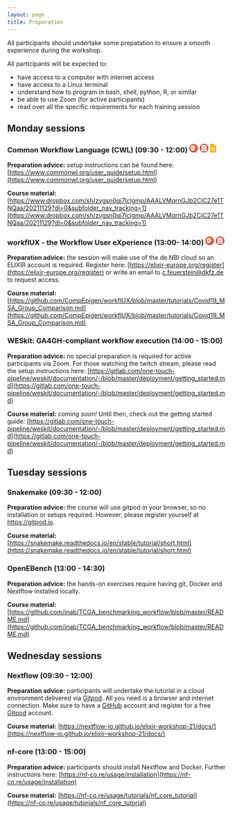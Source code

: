 ```yaml
---
layout: page
title: Preparation
---
```


All participants should undertake some prepatation to ensure a smooth experience during the workshop.

All participants will be expected to:
 - have access to a computer with internet access
 - have access to a Linux terminal
 - understand how to program in bash, shell, python, R, or similar
 - be able to use Zoom (for active participants)
 - read over all the specific requirements for each training session

## Monday sessions

### Common Workflow Language (CWL) (09:30 - 12:00) <a href="https://elixir-workflow-workshop.github.io/2021/slide_decks/ELIXIR_WorkWork2021_CWL.pptx" download><img src="images/PPT_icon.png" alt="drawing" width="20"/></a> <a href="https://elixir-workflow-workshop.github.io/2021/slide_decks/ELIXIR_WorkWork2021_CWL.pdf" download><img src="images/PDF_icon.png" alt="drawing" width="20"/></a> <a href="https://docs.google.com/presentation/d/1fz5R-j107pQ3c7U6-_eom-N_V3m4gK3N85sRGdG-Iys/" download><img src="images/google_slides_icon.png" alt="drawing" height="20"/></a>

**Preparation advice:** setup instructions can be found here: [https://www.commonwl.org/user_guide/setup.html](https://www.commonwl.org/user_guide/setup.html)

**Course material:** [https://www.dropbox.com/sh/zvgsn0qj7lclgmp/AAALVMqrnGJb2CiC27e1TNQaa/20211129?dl=0&subfolder_nav_tracking=1](https://www.dropbox.com/sh/zvgsn0qj7lclgmp/AAALVMqrnGJb2CiC27e1TNQaa/20211129?dl=0&subfolder_nav_tracking=1)

### workflUX - the Workflow User eXperience (13:00- 14:00) <a href="https://elixir-workflow-workshop.github.io/2021/slide_decks/ELIXIR_WorkWork2021_WorkflUX_final.pptx" download><img src="images/PPT_icon.png" alt="drawing" width="20"/></a> <a href="https://elixir-workflow-workshop.github.io/2021/slide_decks/ELIXIR_WorkWork2021_WorkflUX_final.pdf" download><img src="images/PDF_icon.png" alt="drawing" width="20"/></a>

**Preparation advice:** the session will make use of the de.NBI cloud so an ELIXIR account is required. Register here: [https://elixir-europe.org/register](https://elixir-europe.org/register) or write an email to c.feuerstein@dkfz.de to request access.

**Course material:** [https://github.com/CompEpigen/workflUX/blob/master/tutorials/Covid19_MSA_Group_Comparison.md](https://github.com/CompEpigen/workflUX/blob/master/tutorials/Covid19_MSA_Group_Comparison.md)

### WESkit: GA4GH-compliant workflow execution (14:00 - 15:00)

**Preparation advice:** no special preparation is required for active participants via Zoom. For those watching the twitch stream, please read the setup instructions here: [https://gitlab.com/one-touch-pipeline/weskit/documentation/-/blob/master/deployment/getting_started.md](https://gitlab.com/one-touch-pipeline/weskit/documentation/-/blob/master/deployment/getting_started.md)

**Course material:** *coming soon!* Until then, check out the getting started guide: [https://gitlab.com/one-touch-pipeline/weskit/documentation/-/blob/master/deployment/getting_started.md](https://gitlab.com/one-touch-pipeline/weskit/documentation/-/blob/master/deployment/getting_started.md)

## Tuesday sessions

### Snakemake (09:30 - 12:00)

**Preparation advice:** the course will use gitpod in your browser, so no installation or setups required. However, please register yourself at https://gitpod.io.

**Course material:** [https://snakemake.readthedocs.io/en/stable/tutorial/short.html](https://snakemake.readthedocs.io/en/stable/tutorial/short.html)

### OpenEBench (13:00 - 14:30)

**Preparation advice:** the hands-on exercises require having git, Docker and Nextflow installed locally.

**Course material:** [https://github.com/inab/TCGA_benchmarking_workflow/blob/master/README.md](https://github.com/inab/TCGA_benchmarking_workflow/blob/master/README.md)

## Wednesday sessions

### Nextflow (09:30 - 12:00)

**Preparation advice:** participants will undertake the tutorial in a cloud environment delivered via [Gitpod](https://www.gitpod.io/). All you need is a browser and internet connection. Make sure to have a [GitHub](https://github.com/) account and register for a free [Gitpod](https://www.gitpod.io/) account. 

**Course material:** [https://nextflow-io.github.io/elixir-workshop-21/docs/](https://nextflow-io.github.io/elixir-workshop-21/docs/)

### nf-core (13:00 - 15:00)

**Preparation advice:** participants should install Nextflow and Docker. Further instructions here: [https://nf-co.re/usage/installation](https://nf-co.re/usage/installation)

**Course material:** [https://nf-co.re/usage/tutorials/nf_core_tutorial](https://nf-co.re/usage/tutorials/nf_core_tutorial)
